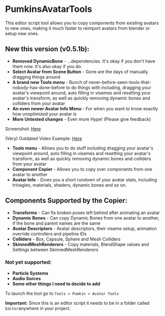# PumkinsAvatarTools
This editor script tool allows you to copy components from existing avatars to new ones, making it much faster to reimport avatars from blender or setup new ones.

## New this version (v0.5.1b):
- **Removed DynamicBone** - ...dependencies. It's okay if you don't have them now. It's also okay if you do.
- **Select Avatar from Scene Button** - Gone are the days of manually dragging things around
- **A brand new Tools menu** - Bunch of never-before-seen-tools-that-nobody-has-done-before to do things with including, dragging your avatar's viewpoint around, auto filling in visemes and resetting your avatar's transform, as well as quickly removing dynamic bones and colliders from your avatar
- **An even newer Avatar Info Menu** - For when you want to know exactly how unoptimized your avatar is
- **More Untested changes** - Even more Hype! (Please give feedback)

Screenshot: [Here](https://puu.sh/C3GGb/5d96267e73.png)

(Very) Outdated Video Example: [Here](https://puu.sh/BZMGY/53e5dad7c3.mp4)

- **Tools menu** - Allows you to do stuff including dragging your avatar's viewpoint around, auto filling in visemes and resetting your avatar's transform, as well as quickly removing dynamic bones and colliders from your avatar
- **Component Copier** - Allows you to copy over components from one avatar to another
- **Avatar Info** - Gives you a short rundown of your avatar stats, including trinagles, materials, shaders, dynamic bones and so on.

## Components Supported by the Copier:
- **Transforms** - Can fix broken poses left behind after animating an avatar
- **Dynamic Bones** - Can copy Dynamic Bones from one avatar to another, if the bone and parent names are the same
- **Avatar Descriptors** - Avatar descriptors, their viseme setup, animation override controllers and pipeline IDs
- **Colliders** - Box, Capsule, Sphere and Mesh Colliders
- **SkinnedMeshRenderers** - Copy materials, BlendShape values and Settings between SkinnedMeshRenderers

### Not yet supported:
- **Particle Systems**
- **Audio Sorces**
- **Some other things I need to decide to add**

To launch the tool go to `Tools > Pumkin > Avatar Tools`

**Important:** Since this is an editor script it needs to be in a folder called `Editor`anywhere in your project.
